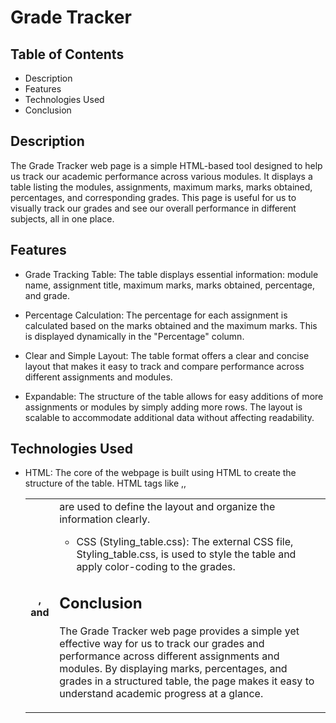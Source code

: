 # Grade Tracker

## Table of Contents

- Description
- Features
- Technologies Used
- Conclusion

## Description

The Grade Tracker web page is a simple HTML-based tool designed to help us track our academic performance across 
various modules. It displays a table listing the modules, assignments, maximum marks, marks obtained, percentages, 
and corresponding grades. This page is useful for us to visually track our grades and see our overall performance in 
different subjects, all in one place.

## Features

- Grade Tracking Table: The table displays essential information: module name, assignment title, maximum marks, 
marks obtained, percentage, and grade.

- Percentage Calculation: The percentage for each assignment is calculated based on the marks obtained and the 
maximum marks. This is displayed dynamically in the "Percentage" column.

- Clear and Simple Layout: The table format offers a clear and concise layout that makes it easy to track and 
compare performance across different assignments and modules.

- Expandable: The structure of the table allows for easy additions of more assignments or modules by simply adding 
more rows. The layout is scalable to accommodate additional data without affecting readability.


## Technologies Used

- HTML: The core of the webpage is built using HTML to create the structure of the table. HTML tags like <table>, 
<tr>, <th>, and <td> are used to define the layout and organize the information clearly.

- CSS (Styling_table.css): The external CSS file, Styling_table.css, is used to style the table and apply 
color-coding to the grades. 

## Conclusion

The Grade Tracker web page provides a simple yet effective way for us to track our grades and performance across 
different assignments and modules. By displaying marks, percentages, and grades in a structured table, the page 
makes it easy to understand academic progress at a glance.